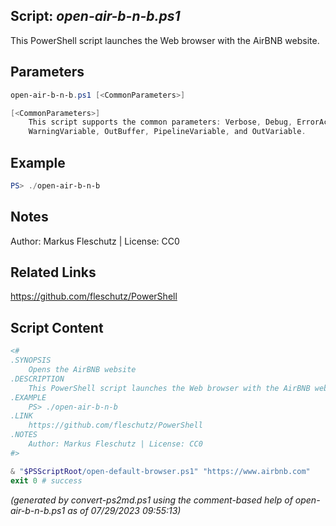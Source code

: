 ## Script: *open-air-b-n-b.ps1*

This PowerShell script launches the Web browser with the AirBNB website.

## Parameters
```powershell
open-air-b-n-b.ps1 [<CommonParameters>]

[<CommonParameters>]
    This script supports the common parameters: Verbose, Debug, ErrorAction, ErrorVariable, WarningAction, 
    WarningVariable, OutBuffer, PipelineVariable, and OutVariable.
```

## Example
```powershell
PS> ./open-air-b-n-b

```

## Notes
Author: Markus Fleschutz | License: CC0

## Related Links
https://github.com/fleschutz/PowerShell

## Script Content
```powershell
<#
.SYNOPSIS
	Opens the AirBNB website
.DESCRIPTION
	This PowerShell script launches the Web browser with the AirBNB website.
.EXAMPLE
	PS> ./open-air-b-n-b
.LINK
	https://github.com/fleschutz/PowerShell
.NOTES
	Author: Markus Fleschutz | License: CC0
#>

& "$PSScriptRoot/open-default-browser.ps1" "https://www.airbnb.com"
exit 0 # success
```

*(generated by convert-ps2md.ps1 using the comment-based help of open-air-b-n-b.ps1 as of 07/29/2023 09:55:13)*

